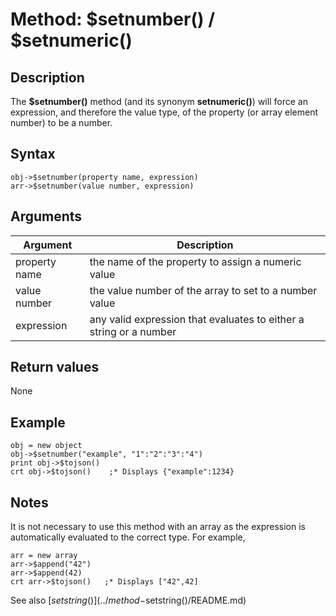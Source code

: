# Method: $setnumber() / $setnumeric()

<PageHeader />

## Description

The **$setnumber()** method (and its synonym **setnumeric()**) will force an expression, and therefore the value type, of the property (or array element number) to be a number.

## Syntax

```text
obj->$setnumber(property name, expression)
arr->$setnumber(value number, expression)
```

## Arguments

| Argument | Description |
| --- | --- |
| property name | the name of the property to assign a numeric value |
| value number | the value number of the array to set to a number value |
| expression | any valid expression that evaluates to either a string or a number |

## Return values

None

## Example

```code
obj = new object
obj->$setnumber("example", "1":"2":"3":"4")
print obj->$tojson()
crt obj->$tojson()    ;* Displays {"example":1234}
```

## Notes

It is not necessary to use this method with an array as the expression is automatically evaluated to the correct type. For example,

```code
arr = new array
arr->$append("42")
arr->$append(42)
crt arr->$tojson()   ;* Displays ["42",42]
```

See also [$setstring()](../method-$setstring()/README.md)

